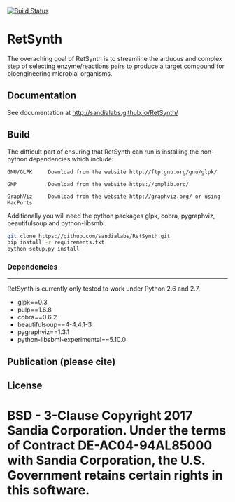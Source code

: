[![Build Status](https://travis-ci.org/sandialabs/RetroSynth.svg?branch=master)](https://travis-ci.org/sandialabs/RetSynth)

# RetSynth

The overaching goal of RetSynth is to streamline the arduous and complex step of selecting enzyme/reactions pairs to produce a target compound for bioengineering microbial organisms. 

## Documentation

See documentation at http://sandialabs.github.io/RetSynth/

## Build

The difficult part of ensuring that RetSynth can run is installing the non-python dependencies which include:
	
    GNU/GLPK 	 Download from the website http://ftp.gnu.org/gnu/glpk/
	
    GMP 		 Download from the website https://gmplib.org/
    
    GraphViz     Download from the website http://graphviz.org/ or using MacPorts

Additionally you will need the python packages glpk, cobra, pygraphviz, beautifulsoup and python-libsmbl.

```bash
git clone https://github.com/sandialabs/RetSynth.git
pip install -r requirements.txt
python setup.py install
```

### Dependencies
-------------
RetSynth is currently only tested to work under Python 2.6 and 2.7.

* glpk==0.3
* pulp==1.6.8 
* cobra==0.6.2
* beautifulsoup==4-4.4.1-3
* pygraphviz==1.3.1
* python-libsbml-experimental==5.10.0

## Publication (please cite)

## License

BSD - 3-Clause Copyright 2017 Sandia Corporation. Under the terms of Contract DE-AC04-94AL85000 with Sandia Corporation, the U.S. Government retains certain rights in this software.
=======
